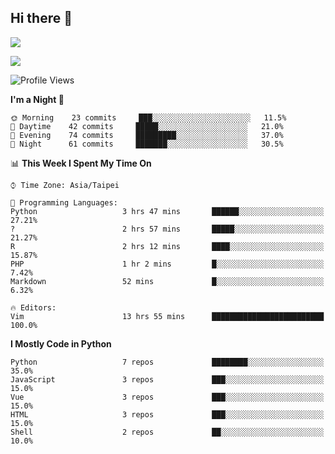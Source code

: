 ## Hi there 👋

![](https://github-readme-stats.vercel.app/api?username=CSY54&theme=nord&show_icons=true)

![](https://github-readme-stats.vercel.app/api/top-langs/?username=CSY54&theme=nord&layout=compact&card_width=445)

<!--START_SECTION:waka-->
![Profile Views](http://img.shields.io/badge/Profile%20Views-34-blue)

**I'm a Night 🦉** 

```text
🌞 Morning    23 commits     ███░░░░░░░░░░░░░░░░░░░░░░   11.5% 
🌆 Daytime    42 commits     █████░░░░░░░░░░░░░░░░░░░░   21.0% 
🌃 Evening    74 commits     █████████░░░░░░░░░░░░░░░░   37.0% 
🌙 Night      61 commits     ███████░░░░░░░░░░░░░░░░░░   30.5%

```


📊 **This Week I Spent My Time On** 

```text
⌚︎ Time Zone: Asia/Taipei

💬 Programming Languages: 
Python                   3 hrs 47 mins       ██████░░░░░░░░░░░░░░░░░░░   27.21% 
?                        2 hrs 57 mins       █████░░░░░░░░░░░░░░░░░░░░   21.27% 
R                        2 hrs 12 mins       ████░░░░░░░░░░░░░░░░░░░░░   15.87% 
PHP                      1 hr 2 mins         █░░░░░░░░░░░░░░░░░░░░░░░░   7.42% 
Markdown                 52 mins             █░░░░░░░░░░░░░░░░░░░░░░░░   6.32%

🔥 Editors: 
Vim                      13 hrs 55 mins      █████████████████████████   100.0%

```

**I Mostly Code in Python** 

```text
Python                   7 repos             ████████░░░░░░░░░░░░░░░░░   35.0% 
JavaScript               3 repos             ███░░░░░░░░░░░░░░░░░░░░░░   15.0% 
Vue                      3 repos             ███░░░░░░░░░░░░░░░░░░░░░░   15.0% 
HTML                     3 repos             ███░░░░░░░░░░░░░░░░░░░░░░   15.0% 
Shell                    2 repos             ██░░░░░░░░░░░░░░░░░░░░░░░   10.0%

```



<!--END_SECTION:waka-->

<!--
**CSY54/CSY54** is a ✨ _special_ ✨ repository because its `README.md` (this file) appears on your GitHub profile.

Here are some ideas to get you started:

- 🔭 I’m currently working on ...
- 🌱 I’m currently learning ...
- 👯 I’m looking to collaborate on ...
- 🤔 I’m looking for help with ...
- 💬 Ask me about ...
- 📫 How to reach me: ...
- 😄 Pronouns: ...
- ⚡ Fun fact: ...
-->
